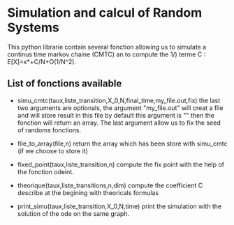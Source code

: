 # Simulation and calcul of Random Systems

This python librarie contain several fonction allowing us to simulate a continus time markov chaine (CMTC) an to compute the 1/) terme C : E[X]=x*+C/N+O(1/N^2).

## List of fonctions available 

- simu_cmtc(taux,liste_transition,X_0,N,final_time,my_file.out,fix) 
the last two arguments are optionals, the argument "my_file.out" will creat a file and will store result in this file by default this argument is "" then the fonction will return an array. The last argument allow us to fix the seed of randoms fonctions.

- file_to_array(file,n) return the array which has been store with simu_cmtc (if we choose to store it)

- fixed_point(taux,liste_transition,n) compute the fix point with the help of the fonction odeint.

- theorique(taux,liste_transitions,n,dim) compute the coefficient C describe at the begining with theoricals formulas

- print_simu(taux,liste_transition,X_0,N,time) print the simulation with the solution of the ode on the same graph.

